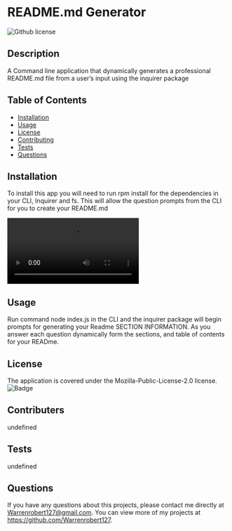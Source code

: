 # README.md Generator
  ![Github license](https://img.shields.io/badge/license-Mozilla-Public-License-2.0-blue.svg)
  ## Description 
  A Command line application that dynamically generates a professional README.md file from a user’s input using the inquirer package
  ## Table of Contents
  * [Installation](#installation)
  * [Usage](#usage)
  * [License](#license)
  * [Contributing](#contributing)
  * [Tests](#tests)
  * [Questions](#questions)
  
  ## Installation 
  To install this app you will need to run rpm install for the dependencies in your CLI, Inquirer and fs. This will allow the question prompts from the CLI for you to create your README.md
  
  ![Demo](https://user-images.githubusercontent.com/20363030/155027294-a83db8a0-f142-403c-8ece-6485bec9faf4.mp4) 
  
  ## Usage 
  Run command node index.js in the CLI and the inquirer package will begin prompts for generating your Readme SECTION INFORMATION. As you answer each question dynamically form the sections, and table of contents for your READme.
  ## License
  The application is covered under the Mozilla-Public-License-2.0 license.
  ![Badge](https://img.shields.io/badge/License-Mozilla-Public-License-2.0-blue.svg)
  ## Contributers
  undefined
  ## Tests
  undefined
  ## Questions
  If you have any questions about this projects, please contact me directly at Warrenrobert127@gmail.com. You can view more of my projects at https://github.com/Warrenrobert127.

